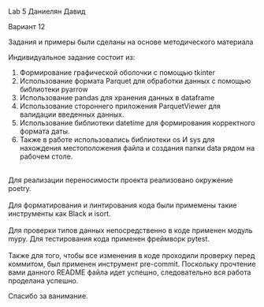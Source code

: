 Lab 5 Даниелян Давид

Вариант 12

Задания и примеры были сделаны на основе методического материала

Индивидуальное задание состоит из:

1. Формирование графической оболочки с помощью tkinter
2. Использование формата Parquet для обработки данных с помощью библиотеки pyarrow
3. Использование pandas для хранения данных в dataframe
4. Использование стороннего приложения ParquetViewer для валидации введенных данных.
5. Использование библиотеки datetime для формирования корректного формата даты.
6. Также в работе использовались библиотеки os И sys для нахождения местоположения файла и создания папки data рядом на рабочем столе.<br><br>

Для реализации переносимости проекта реализовано окружение poetry. <br><br>Для форматирования и линтирования кода были примемены такие инструменты как Black и isort. 
<br><br>Для проверки типов данных непосредственно в коде применен модуль mypy.
Для тестирования кода применен фреймворк pytest. 
<br><br>Также для того, чтобы все изменения в коде проходили проверку перед коммитом, был применен инструмент pre-commit. Поскольку прочтение вами данного README файла идет успешно, следовательно вся работа проделана успешно.



Спасибо за ванимание.
